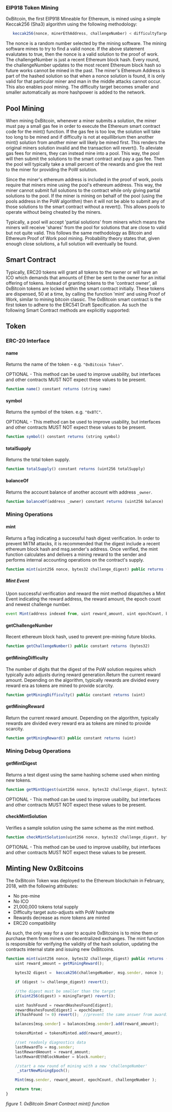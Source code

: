 ### EIP918 Token Mining

 0xBitcoin, the first EIP918 Mineable for Ethereum, is mined using a simple Keccak256 (Sha3) algorithm using the following methodology:


``` js
   keccak256(nonce, minerEthAddress, challengeNumber) < difficultyTarget
```

The nonce is a random number selected by the mining software.  The mining software mines to try to find a valid nonce.  If the above statement evalutates to true, then the nonce is a valid solution to the proof of work.   The challengeNumber is just a recent Ethereum block hash.  Every round, the challengeNumber updates to the most recent Ethereum block hash so future works cannot be mined in the past.  The miner's Ethereum Address is part of the hashed solution so that when a nonce solution is found, it is only valid for that particular miner and man in the middle attacks cannot occur.  This also enables pool mining.  The difficulty target becomes smaller and smaller automatically as more hashpower is added to the network.

## Pool Mining

When mining 0xBitcoin, whenever a miner submits a solution, the miner must pay a small gas fee in order to execute the Ethereum smart contract code for the mint() function.  If the gas fee is too low, the solution will take too long to be mined and if difficulty is not at equillibrium then another mint() solution from another miner will likely be mined first.  This renders the original miners solution invalid and the transaction will revert().  To alleviate gas fees for miners, they can instead mine into a pool.  This way, the pool will then submit the solutions to the smart contract and pay a gas fee.  Then the pool will typically take a small percent of the rewards and give the rest to the miner for providing the PoW solution.  

Since the miner's ethereum address is included in the proof of work, pools require that miners mine using the pool's ethereum address.  This way, the miner cannot submit full solutions to the contract while only giving partial solutions to the pool.  If the miner is mining on behalf of the pool (using the pools address in the PoW algorithm) then it will not be able to submit any of those solutions to the smart contract without a revert().  This allows pools to operate without being cheated by the miners.     

Typically, a pool will accept 'partial solutions' from miners which means the miners will receive 'shares' from the pool for solutions that are close to valid but not quite valid.  This follows the same methodology as Bitcoin and Ethereum Proof of Work pool mining.  Probability theory states that, given enough close solutions, a full solution will eventually be found.  

## Smart Contract

Typically, ERC20 tokens will grant all tokens to the owner or will have an ICO which demands that amounts of Ether be sent to the owner for an initial offering of tokens.  Instead of granting tokens to the 'contract owner', all 0xBitcoin tokens are locked within the smart contract initially. These tokens are dispensed, 50 at a time, by calling the function 'mint' and using Proof of Work, similar to mining bitcoin classic. The 0xBitcoin smart contract is the first token to adhere to the ERC541 Draft Specification. As such the following Smart Contract methods are explicitly supported:

## Token
### ERC-20 Interface
#### name

Returns the name of the token - e.g. `"0xBitcoin Token"`.

OPTIONAL - This method can be used to improve usability,
but interfaces and other contracts MUST NOT expect these values to be present.

``` js
function name() constant returns (string name)
```

#### symbol

Returns the symbol of the token. e.g. `"0xBTC"`.

OPTIONAL - This method can be used to improve usability,
but interfaces and other contracts MUST NOT expect these values to be present.

``` js
function symbol() constant returns (string symbol)
```

#### totalSupply

Returns the total token supply.

``` js
function totalSupply() constant returns (uint256 totalSupply)
```

#### balanceOf

Returns the account balance of another account with address `_owner`.

``` js
function balanceOf(address _owner) constant returns (uint256 balance)
```

### Mining Operations


#### mint

Returns a flag indicating a successful hash digest verification. In order to prevent MiTM attacks, it is recommended that the digest include a recent ethereum block hash and msg.sender's address. Once verified, the mint function calculates and delivers a mining reward to the sender and performs internal accounting operations on the contract's supply.

``` js
function mint(uint256 nonce, bytes32 challenge_digest) public returns (bool success)
```

##### *Mint Event*

Upon successful verification and reward the mint method dispatches a Mint Event indicating the reward address, the reward amount, the epoch count and newest challenge number.

``` js
event Mint(address indexed from, uint reward_amount, uint epochCount, bytes32 newChallengeNumber);
```

#### getChallengeNumber

Recent ethereum block hash, used to prevent pre-mining future blocks.

``` js
function getChallengeNumber() public constant returns (bytes32)
```

#### getMiningDifficulty

The number of digits that the digest of the PoW solution requires which typically auto adjusts during reward generation.Return the current reward amount. Depending on the algorithm, typically rewards are divided every reward era as tokens are mined to provide scarcity.


``` js
function getMiningDifficulty() public constant returns (uint)
```

#### getMiningReward

Return the current reward amount. Depending on the algorithm, typically rewards are divided every reward era as tokens are mined to provide scarcity.

``` js
function getMiningReward() public constant returns (uint)
```

### Mining Debug Operations


#### getMintDigest

Returns a test digest using the same hashing scheme used when minting new tokens.

``` js
function getMintDigest(uint256 nonce, bytes32 challenge_digest, bytes32 challenge_number) public view returns (bytes32 digesttest)
```
OPTIONAL - This method can be used to improve usability,
but interfaces and other contracts MUST NOT expect these values to be present.


#### checkMintSolution

Verifies a sample solution using the same scheme as the mint method.

``` js
function checkMintSolution(uint256 nonce, bytes32 challenge_digest, bytes32 challenge_number, uint testTarget) public view returns (bool success)
```
OPTIONAL - This method can be used to improve usability,
but interfaces and other contracts MUST NOT expect these values to be present.

## Minting New 0xBitcoins

The 0xBitcoin Token was deployed to the Ethereum blockchain in February, 2018, with the following attributes:
* No pre-mine
* No ICO
* 21,000,000 tokens total supply
* Difficulty target auto-adjusts with PoW hashrate
* Rewards decrease as more tokens are minted
* ERC20 compatibility

As such, the only way for a user to acquire 0xBitcoins is to mine them or purchase them from miners on decentralized exchanges. The mint function is responsible for verifying the validity of the hash solution, updating the contracts internal state and issuing new 0xBitcoins.

``` js
function mint(uint256 nonce, bytes32 challenge_digest) public returns (bool success) {   
    uint reward_amount = getMiningReward();

    bytes32 digest =  keccak256(challengeNumber, msg.sender, nonce );

    if (digest != challenge_digest) revert();

    //the digest must be smaller than the target
    if(uint256(digest) > miningTarget) revert();

    uint hashFound = rewardHashesFound[digest];
    rewardHashesFound[digest] = epochCount;
    if(hashFound != 0) revert();  //prevent the same answer from awarding twice

    balances[msg.sender] = balances[msg.sender].add(reward_amount);

    tokensMinted = tokensMinted.add(reward_amount);

    //set readonly diagnostics data
    lastRewardTo = msg.sender;
    lastRewardAmount = reward_amount;
    lastRewardEthBlockNumber = block.number;

    //start a new round of mining with a new 'challengeNumber'
     _startNewMiningEpoch();

    Mint(msg.sender, reward_amount, epochCount, challengeNumber );

    return true;
}
```
*figure 1. 0xBitcoin Smart Contract mint() function*
